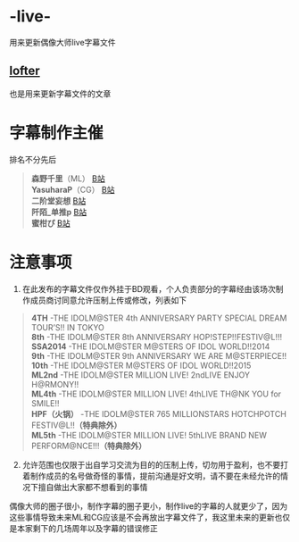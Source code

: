 # -live-
用来更新偶像大师live字幕文件
## [lofter](https://staffsang.lofter.com/post/1f27d791_11a76b36)
也是用来更新字幕文件的文章 

# 字幕制作主催 
排名不分先后
> **森野千里**（ML） [B站](https://space.bilibili.com/2724452/)  
**YasuharaP**（CG） [B站](https://space.bilibili.com/205085081/)  
**二阶堂妄想** [B站](https://space.bilibili.com/258357/)  
**阡陌_单推p** [B站](https://space.bilibili.com/19555904/)  
**蜜柑ぴ** [B站](https://space.bilibili.com/14971167/)  

# 注意事项
1. 在此发布的字幕文件仅作外挂于BD观看，个人负责部分的字幕经由该场次制作成员商讨同意允许压制上传或修改，列表如下
> **4TH** -THE IDOLM@STER 4th ANNIVERSARY PARTY SPECIAL DREAM TOUR’S!! IN TOKYO  
**8th** -THE IDOLM@STER 8th ANNIVERSARY HOP!STEP!!FESTIV@L!!!  
**SSA2014** -THE IDOLM@STER M@STERS OF IDOL WORLD!!2014  
**9th** -THE IDOLM@STER 9th ANNIVERSARY WE ARE M@STERPIECE!!  
**10th** -THE IDOLM@STER M@STERS OF IDOL WORLD!!2015  
**ML2nd** -THE IDOLM@STER MILLION LIVE! 2ndLIVE ENJOY H@RMONY!!  
**ML4th** -THE IDOLM@STER MILLION LIVE! 4thLIVE TH@NK YOU for SMILE!!  
**HPF（火锅）** -THE IDOLM@STER 765 MILLIONSTARS HOTCHPOTCH FESTIV@L!!**（特典除外）**   
**ML5th** -THE IDOLM@STER MILLION LIVE! 5thLIVE BRAND NEW PERFORM@NCE!!!**（特典除外）**   
2. 允许范围也仅限于出自学习交流为目的的压制上传，切勿用于盈利，也不要打着制作成员的名号做奇怪的事情，提前沟通是好文明，请不要在未经允许的情况下擅自做出大家都不想看到的事情  

偶像大师的圈子很小，制作字幕的圈子更小，制作live的字幕的人就更少了，因为这些事情导致未来ML和CG应该是不会再放出字幕文件了，我这里未来的更新也仅是本家剩下的几场周年以及字幕的错误修正
